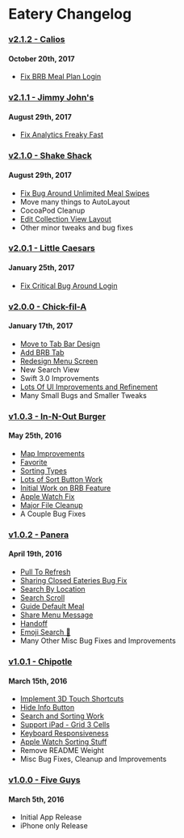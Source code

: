# Eatery Changelog

### [v2.1.2 - Calios](https://github.com/cuappdev/eatery/compare/v2.1.1...v2.1.2)
#### October 20th, 2017
- [Fix BRB Meal Plan Login](
https://github.com/cuappdev/eatery/commit/f60b8f5888b025d596e350c5750cea3012dd5705)

### [v2.1.1 - Jimmy John's](https://github.com/cuappdev/eatery/compare/v2.1.0...v2.1.1)
#### August 29th, 2017
- [Fix Analytics Freaky Fast](
https://github.com/cuappdev/eatery/commit/111385dd602e149de636f8a5da51cbeae5de34f6)


### [v2.1.0 - Shake Shack](https://github.com/cuappdev/eatery/compare/v2.0.1...v2.1.0)
#### August 29th, 2017
- [Fix Bug Around Unlimited Meal Swipes](https://github.com/cuappdev/eatery/commit/92d5e0f5ceda4d765e2a7867f33334e819e404b5)
- Move many things to AutoLayout
- CocoaPod Cleanup
- [Edit Collection View Layout](https://github.com/cuappdev/eatery/commit/eec5259e6f0f1f333778e6aef68a3f3d4762cd71)
- Other minor tweaks and bug fixes

### [v2.0.1 - Little Caesars](https://github.com/cuappdev/eatery/compare/v2.0.0...v2.0.1)
#### January 25th, 2017
- [Fix Critical Bug Around Login](https://github.com/cuappdev/eatery/commit/9221309ccf1fb36b64cf77e9cf110855c56aab4f)

### [v2.0.0 - Chick-fil-A](https://github.com/cuappdev/eatery/compare/v1.0.3...v2.0.0)
#### January 17th, 2017
- [Move to Tab Bar Design](https://github.com/cuappdev/eatery/commit/9fd737c36e128626d5758f4248f81b850a40eb31)
- [Add BRB Tab](https://github.com/cuappdev/eatery/commit/96a2888f3a2466921ad68088bb4c3c8519898410)
- [Redesign Menu Screen](https://github.com/cuappdev/eatery/commit/06d87798ba03a9c8da1872b6f61e845df8a5b739)
- New Search View
- Swift 3.0 Improvements
- [Lots Of UI Improvements and Refinement](https://github.com/cuappdev/eatery/commit/0cde03595e5763334427b2b2d47b94ed4138bb4d)
- Many Small Bugs and Smaller Tweaks

### [v1.0.3 - In-N-Out Burger](https://github.com/cuappdev/eatery/compare/v1.0.2...v1.0.3)
#### May 25th, 2016
- [Map Improvements](https://github.com/cuappdev/eatery/commit/76efd074149164776fcb6ad282e28ff6ce6671a5)
- [Favorite](https://github.com/cuappdev/eatery/commit/81fad2efa6b9bb59bc18a620791f6bb2e9e6badf)
- [Sorting Types](https://github.com/cuappdev/eatery/commit/861d0911f1b5d58c68aa27878dbc5c9d2b8f9d42)
- [Lots of Sort Button Work](https://github.com/cuappdev/eatery/commit/23016de3cd00bbcab139dd32f890ee9be57709ad)
- [Initial Work on BRB Feature](https://github.com/cuappdev/eatery/commit/562525450a4a746f6b3ab158c262b189d6c96e92)
- [Apple Watch Fix](https://github.com/cuappdev/eatery/commit/a2f3a7908fe7e278d6365a7e918508ebbfef309d)
- [Major File Cleanup](https://github.com/cuappdev/eatery/commit/e52da72ffcc3444b1575691cf4ce4220f77f7cd1)
- A Couple Bug Fixes

### [v1.0.2 - Panera](https://github.com/cuappdev/eatery/compare/v1.0.1...v1.0.2)
#### April 19th, 2016
- [Pull To Refresh](https://github.com/cuappdev/eatery/commit/ae26ef8daa10017f45ae55e3c3034925b6839ea8)
- [Sharing Closed Eateries Bug Fix](https://github.com/cuappdev/eatery/commit/c6be9312be3505b1220c37e773d9e334db772f91)
- [Search By Location](https://github.com/cuappdev/eatery/commit/2846ee509aea0a866014d862a09641b4aebc985d)
- [Search Scroll](https://github.com/cuappdev/eatery/commit/0ad13de3f08cf93fff87c85305ad72e39b566500)
- [Guide Default Meal](https://github.com/cuappdev/eatery/commit/d0b898d0fed218786cd8365442c3123d09e733d9)
- [Share Menu Message](https://github.com/cuappdev/eatery/commit/3274476a3ae82b94f09bde59f03e04622762c0a3)
- [Handoff](https://github.com/cuappdev/eatery/commit/464fd7caf5c2ad1bd4cb62fb6e949c538eed2a19)
- [Emoji Search 🐔](https://github.com/cuappdev/eatery/commit/7eeff9b371e6f5e41eca96a262410a062d8b636e)
- Many Other Misc Bug Fixes and Improvements

### [v1.0.1 - Chipotle](https://github.com/cuappdev/eatery/compare/v1.0.0...v1.0.1)
#### March 15th, 2016
- [Implement 3D Touch Shortcuts](https://github.com/cuappdev/eatery/commit/1bfc48df938d58ae601223fb1eff120ea6b0c058)
- [Hide Info Button](https://github.com/cuappdev/eatery/commit/aa31f0a6e8a8d26d65cf9c67e79b3414307751ae)
- [Search and Sorting Work](https://github.com/cuappdev/eatery/commit/2fc2698f505baf4faf5ad88dfc5e34bf3c117a16)
- [Support iPad - Grid 3 Cells ](https://github.com/cuappdev/eatery/commit/73b54784d3ef555b9af4f6608e6e1c6926d1f4d1)
- [Keyboard Responsiveness](https://github.com/cuappdev/eatery/commit/bdff3c0f668b782b81a09141f026b1c97d90b619)
- [Apple Watch Sorting Stuff](https://github.com/cuappdev/eatery/commit/2ab8a9bc39fbe77dd4d7012da4d0792eef8b6f66)
- Remove README Weight
- Misc Bug Fixes, Cleanup and Improvements


### [v1.0.0 - Five Guys](https://github.com/cuappdev/eatery/compare/3206a59...v1.0.0)
#### March 5th, 2016
- Initial App Release
- iPhone only Release
